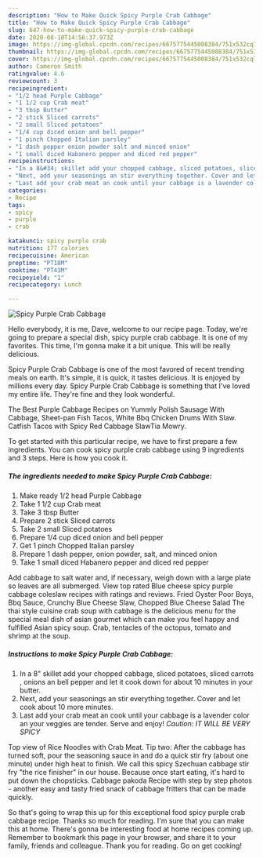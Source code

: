 ```yaml
---
description: "How to Make Quick Spicy Purple Crab Cabbage"
title: "How to Make Quick Spicy Purple Crab Cabbage"
slug: 647-how-to-make-quick-spicy-purple-crab-cabbage
date: 2020-08-10T14:56:37.973Z
image: https://img-global.cpcdn.com/recipes/6675775445008384/751x532cq70/spicy-purple-crab-cabbage-recipe-main-photo.jpg
thumbnail: https://img-global.cpcdn.com/recipes/6675775445008384/751x532cq70/spicy-purple-crab-cabbage-recipe-main-photo.jpg
cover: https://img-global.cpcdn.com/recipes/6675775445008384/751x532cq70/spicy-purple-crab-cabbage-recipe-main-photo.jpg
author: Cameron Smith
ratingvalue: 4.6
reviewcount: 3
recipeingredient:
- "1/2 head Purple Cabbage"
- "1 1/2 cup Crab meat"
- "3 tbsp Butter"
- "2 stick Sliced carrots"
- "2 small Sliced potatoes"
- "1/4 cup diced onion and bell pepper"
- "1 pinch Chopped Italian parsley"
- "1 dash pepper onion powder salt and minced onion"
- "1 small diced Habanero pepper and diced red pepper"
recipeinstructions:
- "In a 8&#34; skillet add your chopped cabbage, sliced potatoes, sliced carrots , onions an bell pepper and let it cook down for about 10 minutes in your butter."
- "Next, add your seasonings an stir everything together. Cover and let cook about 10 more minutes."
- "Last add your crab meat an cook until your cabbage is a lavender color an your veggies are tender. Serve and enjoy! *Caution: IT WILL BE VERY SPICY*"
categories:
- Recipe
tags:
- spicy
- purple
- crab

katakunci: spicy purple crab 
nutrition: 177 calories
recipecuisine: American
preptime: "PT18M"
cooktime: "PT43M"
recipeyield: "1"
recipecategory: Lunch

---
```



![Spicy Purple Crab Cabbage](https://img-global.cpcdn.com/recipes/6675775445008384/751x532cq70/spicy-purple-crab-cabbage-recipe-main-photo.jpg)

Hello everybody, it is me, Dave, welcome to our recipe page. Today, we're going to prepare a special dish, spicy purple crab cabbage. It is one of my favorites. This time, I'm gonna make it a bit unique. This will be really delicious.

Spicy Purple Crab Cabbage is one of the most favored of recent trending meals on earth. It's simple, it is quick, it tastes delicious. It is enjoyed by millions every day. Spicy Purple Crab Cabbage is something that I've loved my entire life. They're fine and they look wonderful.

The Best Purple Cabbage Recipes on Yummly Polish Sausage With Cabbage, Sheet-pan Fish Tacos, White Bbq Chicken Drums With Slaw. Catfish Tacos with Spicy Red Cabbage SlawTia Mowry.


To get started with this particular recipe, we have to first prepare a few ingredients. You can cook spicy purple crab cabbage using 9 ingredients and 3 steps. Here is how you cook it.

<!--inarticleads1-->

##### The ingredients needed to make Spicy Purple Crab Cabbage:

1. Make ready 1/2 head Purple Cabbage
1. Take 1 1/2 cup Crab meat
1. Take 3 tbsp Butter
1. Prepare 2 stick Sliced carrots
1. Take 2 small Sliced potatoes
1. Prepare 1/4 cup diced onion and bell pepper
1. Get 1 pinch Chopped Italian parsley
1. Prepare 1 dash pepper, onion powder, salt, and minced onion
1. Take 1 small diced Habanero pepper and diced red pepper


Add cabbage to salt water and, if necessary, weigh down with a large plate so leaves are all submerged. View top rated Blue cheese spicy purple cabbage coleslaw recipes with ratings and reviews. Fried Oyster Poor Boys, Bbq Sauce, Crunchy Blue Cheese Slaw, Chopped Blue Cheese Salad The thai style cuisine crab soup with cabbage is the delicious menu for the special meal dish of asian gourmet which can make you feel happy and fulfilled Asian spicy soup. Crab, tentacles of the octopus, tomato and shrimp at the soup. 

<!--inarticleads2-->

##### Instructions to make Spicy Purple Crab Cabbage:

1. In a 8&#34; skillet add your chopped cabbage, sliced potatoes, sliced carrots , onions an bell pepper and let it cook down for about 10 minutes in your butter.
1. Next, add your seasonings an stir everything together. Cover and let cook about 10 more minutes.
1. Last add your crab meat an cook until your cabbage is a lavender color an your veggies are tender. Serve and enjoy! *Caution: IT WILL BE VERY SPICY*


Top view of Rice Noodles with Crab Meat. Tip two: After the cabbage has turned soft, pour the seasoning sauce in and do a quick stir fry (about one minute) under high heat to finish. We call this spicy Szechuan cabbage stir fry &#34;the rice finisher&#34; in our house. Because once start eating, it&#39;s hard to put down the chopsticks. Cabbage pakoda Recipe with step by step photos - another easy and tasty fried snack of cabbage fritters that can be made quickly. 

So that's going to wrap this up for this exceptional food spicy purple crab cabbage recipe. Thanks so much for reading. I'm sure that you can make this at home. There's gonna be interesting food at home recipes coming up. Remember to bookmark this page in your browser, and share it to your family, friends and colleague. Thank you for reading. Go on get cooking!
